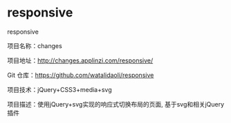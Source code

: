 # responsive
responsive

项目名称：changes

项目地址：http://changes.applinzi.com/responsive/

Git 仓库：https://github.com/watalidaoli/responsive

项目技术：jQuery+CSS3+media+svg

项目描述：使用jQuery+svg实现的响应式切换布局的页面, 基于svg和相关jQuery插件

